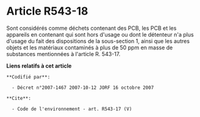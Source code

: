 # Article R543-18

Sont considérés comme déchets contenant des PCB, les PCB et les appareils en contenant qui sont hors d'usage ou dont le
détenteur n'a plus d'usage du fait des dispositions de la sous-section 1, ainsi que les autres objets et les matériaux
contaminés à plus de 50 ppm en masse de substances mentionnées à l'article R. 543-17.

**Liens relatifs à cet article**

	**Codifié par**:

	  - Décret n°2007-1467 2007-10-12 JORF 16 octobre 2007

	**Cite**:

	  - Code de l'environnement - art. R543-17 (V)
